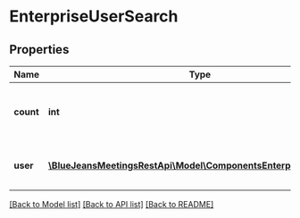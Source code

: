 # EnterpriseUserSearch

## Properties
Name | Type | Description | Notes
------------ | ------------- | ------------- | -------------
**count** | **int** | The total count of profiles returned in this query | [optional] 
**user** | [**\BlueJeansMeetingsRestApi\Model\ComponentsEnterpriseUserInfo[]**](ComponentsEnterpriseUserInfo.md) | The list of matching enterprise profiles | [optional] 

[[Back to Model list]](../README.md#documentation-for-models) [[Back to API list]](../README.md#documentation-for-api-endpoints) [[Back to README]](../README.md)


